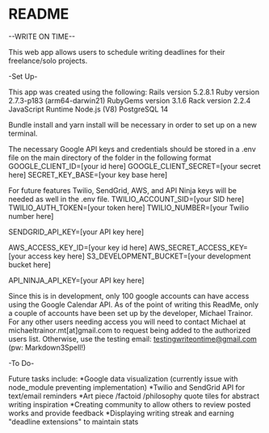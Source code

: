 # README

--WRITE ON TIME--

This web app allows users to schedule writing deadlines for their freelance/solo projects.


-Set Up-

This app was created using the following:
  Rails version             5.2.8.1
  Ruby version              2.7.3-p183 (arm64-darwin21)
  RubyGems version          3.1.6
  Rack version              2.2.4
  JavaScript Runtime        Node.js (V8)
  PostgreSQL                14

Bundle install and yarn install will be necessary in order to set up on a new terminal.

The necessary Google API keys and credentials should be stored in a .env file on the main directory of the folder in the following format
  GOOGLE_CLIENT_ID=[your id here]
  GOOGLE_CLIENT_SECRET=[your secret here]
  SECRET_KEY_BASE=[your key base here]

For future features Twilio, SendGrid, AWS, and API Ninja keys will be needed as well in the .env file.
  TWILIO_ACCOUNT_SID=[your SID here]
  TWILIO_AUTH_TOKEN=[your token here]
  TWILIO_NUMBER=[your Twilio number here]

  SENDGRID_API_KEY=[your API key here]

  AWS_ACCESS_KEY_ID=[your key id here]
  AWS_SECRET_ACCESS_KEY=[your access key here]
  S3_DEVELOPMENT_BUCKET=[your development bucket here]

  API_NINJA_API_KEY=[your API key here]

Since this is in development, only 100 google accounts can have access using the Google Calendar API.  As of the point of writing this ReadMe, only a couple of accounts have been set up by the developer, Michael Trainor.  For any other users needing access you will need to contact Michael at michaeltrainor.mt[at]gmail.com to request being added to the authorized users list.  Otherwise, use the testing email: testingwriteontime@gmail.com (pw: Markdown3Spell!)

-To Do-

Future tasks include:
  *Google data visualization (currently issue with node_module preventing implementation)
  *Twilio and SendGrid API for text/email reminders
  *Art piece /factoid /philosophy quote tiles for abstract writing inspiration
  *Creating community to allow others to review posted works and provide feedback
  *Displaying writing streak and earning "deadline extensions" to maintain stats